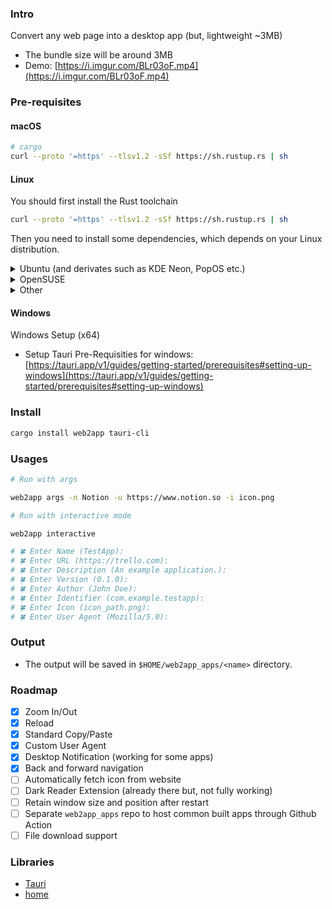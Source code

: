 ### Intro

Convert any web page into a desktop app (but, lightweight ~3MB)

-   The bundle size will be around 3MB
-   Demo: [https://i.imgur.com/BLr03oF.mp4](https://i.imgur.com/BLr03oF.mp4)

### Pre-requisites

#### macOS

```bash
# cargo
curl --proto '=https' --tlsv1.2 -sSf https://sh.rustup.rs | sh
```

#### Linux

You should first install the Rust toolchain
```sh
curl --proto '=https' --tlsv1.2 -sSf https://sh.rustup.rs | sh
```

Then you need to install some dependencies, which depends on your Linux distribution.

<details>
<summary>Ubuntu (and derivates such as KDE Neon, PopOS etc.)</summary>

```sh
sudo apt install libwebkit2gtk-4.0-dev -y
```

</details>

<details>
<summary>OpenSUSE</summary>

```sh
sudo zypper in -y webkit2gtk3-soup2-devel
```

</details>


<details>
<summary>Other</summary>

You need to look for another package that provides the development libraries for webkit with GTK4.
There might also be other missing packages.

</details>


#### Windows

Windows Setup (x64)

-   Setup Tauri Pre-Requisities for windows: [https://tauri.app/v1/guides/getting-started/prerequisites#setting-up-windows](https://tauri.app/v1/guides/getting-started/prerequisites#setting-up-windows)

### Install

```bash
cargo install web2app tauri-cli
```

### Usages

```bash
# Run with args

web2app args -n Notion -u https://www.notion.so -i icon.png
```

```bash
# Run with interactive mode

web2app interactive

# 🍀 Enter Name (TestApp):
# 🍀 Enter URL (https://trello.com):
# 🍀 Enter Description (An example application.):
# 🍀 Enter Version (0.1.0):
# 🍀 Enter Author (John Doe):
# 🍀 Enter Identifier (com.example.testapp):
# 🍀 Enter Icon (icon_path.png):
# 🍀 Enter User Agent (Mozilla/5.0):
```

### Output

-   The output will be saved in `$HOME/web2app_apps/<name>` directory.

### Roadmap

-   [x] Zoom In/Out
-   [x] Reload
-   [x] Standard Copy/Paste
-   [x] Custom User Agent
-   [x] Desktop Notification (working for some apps)
-   [x] Back and forward navigation
-   [ ] Automatically fetch icon from website
-   [ ] Dark Reader Extension (already there but, not fully working)
-   [ ] Retain window size and position after restart
-   [ ] Separate `web2app_apps` repo to host common built apps through Github Action
-   [ ] File download support

### Libraries

-   [Tauri](https://github.com/tauri-apps/tauri)
-   [home](https://github.com/brson/home)
